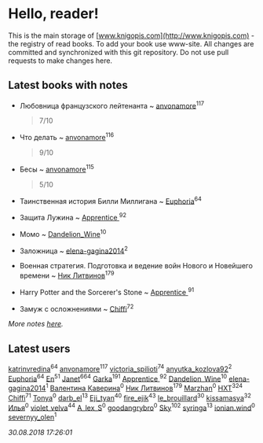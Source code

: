# Hello, reader!
This is the main storage of [www.knigopis.com](http://www.knigopis.com) - the registry of read books.
To add your book use www-site. All changes are committed and synchronized with this git repository.
Do not use pull requests to make changes here.


## Latest books with notes
* Любовница французского лейтенанта ~ [anvonamore](users/595/5957175-vkontakte)<sup>117</sup>
    > 7/10

* Что делать ~ [anvonamore](users/595/5957175-vkontakte)<sup>116</sup>
    > 9/10

* Бесы ~ [anvonamore](users/595/5957175-vkontakte)<sup>115</sup>
    > 5/10

* Таинственная история Билли Миллигана ~ [Euphoria](users/106/106304994652616315178-google)<sup>64</sup>

* Защита Лужина ~ [Apprentice ](users/528/52821952-vkontakte)<sup>92</sup>

* Момо ~ [Dandelion_Wine](users/586/58602788-vkontakte)<sup>10</sup>

* Заложница ~ [elena-gagina2014](users/208/208969292-yandex)<sup>2</sup>

* Военная стратегия. Подготовка и ведение войн Нового и Новейшего времени ~ [Ник Литвинов](users/241/241974816-vkontakte)<sup>179</sup>

* Harry Potter and the Sorcerer's Stone ~ [Apprentice ](users/528/52821952-vkontakte)<sup>91</sup>

* Замуж с осложнениями ~ [Chiffi](users/105/105831994080785626680-google)<sup>72</sup>


_More notes [here](latest_books_with_notes.md)._


## Latest users
[katrinvredina](users/233/2336755-vkontakte)<sup>64</sup> 
[anvonamore](users/595/5957175-vkontakte)<sup>117</sup> 
[victoria_spilioti](users/219/219259003-vkontakte)<sup>74</sup> 
[anyutka_kozlova92](users/223/22376066-vkontakte)<sup>2</sup> 
[Euphoria](users/106/106304994652616315178-google)<sup>64</sup> 
[En](users/333/333646551-vkontakte)<sup>51</sup> 
[Janet](users/108/108113656204404967440-google)<sup>664</sup> 
[Garka](users/115/115753719718250012620-google)<sup>191</sup> 
[Apprentice ](users/528/52821952-vkontakte)<sup>92</sup> 
[Dandelion_Wine](users/586/58602788-vkontakte)<sup>10</sup> 
[elena-gagina2014](users/208/208969292-yandex)<sup>1</sup> 
[Валентина Каверина](users/282/2824946827022425099-mailru)<sup>0</sup> 
[Ник Литвинов](users/241/241974816-vkontakte)<sup>179</sup> 
[Marzhan](users/110/110565754199715103002-google)<sup>0</sup> 
[HXT](users/100/100002563462782-facebook)<sup>324</sup> 
[Chiffi](users/105/105831994080785626680-google)<sup>71</sup> 
[Tonya](users/107/107653618864404586169-google)<sup>0</sup> 
[darb_el](users/184/184135339-vkontakte)<sup>13</sup> 
[Eji_tyan](users/235/2352103981-twitter)<sup>40</sup> 
[fire_ejik](users/329/32903202-vkontakte)<sup>43</sup> 
[le_brouillard](users/133/13330781-vkontakte)<sup>30</sup> 
[kissamasya](users/684/68439978-vkontakte)<sup>32</sup> 
[Илья](users/116/116129929397924954448-google)<sup>0</sup> 
[violet_velva](users/116/116961712580551399099-google)<sup>44</sup> 
[A_lex_S](users/104/104452088751111617579-google)<sup>0</sup> 
[goodangrybro](users/113/113297173414505455315-google)<sup>0</sup> 
[Sky](users/118/118049897850017649660-google)<sup>102</sup> 
[syringa](users/570/57062183-vkontakte)<sup>13</sup> 
[ionian.wind](users/144/144458-vkontakte)<sup>0</sup> 
[severnyy_olen](users/113/113571576628170899835-google)<sup>1</sup> 


_30.08.2018 17:26:01_

